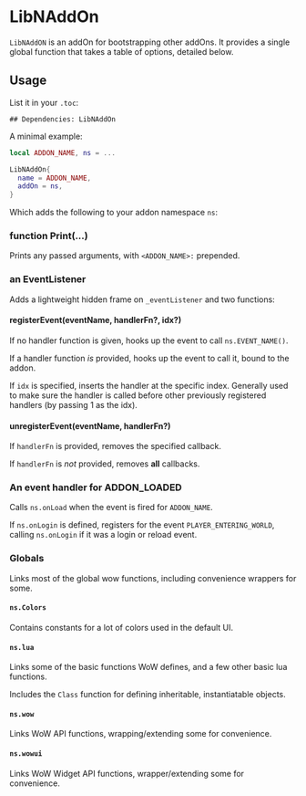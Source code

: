 # LibNAddOn

`LibNAddON` is an addOn for bootstrapping other addOns. It provides a single global function
that takes a table of options, detailed below.

## Usage

List it in your `.toc`:

```World of Warcraft Addon Data
## Dependencies: LibNAddOn
```

A minimal example:

```lua
local ADDON_NAME, ns = ...

LibNAddOn{
  name = ADDON_NAME,
  addOn = ns,
}
```

Which adds the following to your addon namespace `ns`:

### function Print(...)

Prints any passed arguments, with `<ADDON_NAME>:` prepended.

### an EventListener

Adds a lightweight hidden frame on `_eventListener` and two functions:

#### registerEvent(eventName, handlerFn?, idx?)

If no handler function is given, hooks up the event to call `ns.EVENT_NAME()`.

If a handler function _is_ provided, hooks up the event to call it, bound to the addon.

If `idx` is specified, inserts the handler at the specific index. Generally used to
make sure the handler is called before other previously registered handlers (by passing
1 as the idx).

#### unregisterEvent(eventName, handlerFn?)

If `handlerFn` is provided, removes the specified callback.

If `handlerFn` is _not_ provided, removes **all** callbacks.

### An event handler for ADDON_LOADED

Calls `ns.onLoad` when the event is fired for `ADDON_NAME`.

If `ns.onLogin` is defined, registers for the event `PLAYER_ENTERING_WORLD`, calling
`ns.onLogin` if it was a login or reload event.

### Globals

Links most of the global wow functions, including convenience wrappers for some.

#### `ns.Colors`

Contains constants for a lot of colors used in the default UI.

#### `ns.lua`

Links some of the basic functions WoW defines, and a few other basic lua functions.

Includes the `Class` function for defining inheritable, instantiatable objects.

#### `ns.wow`

Links WoW API functions, wrapping/extending some for convenience.

#### `ns.wowui`

Links WoW Widget API functions, wrapper/extending some for convenience.
